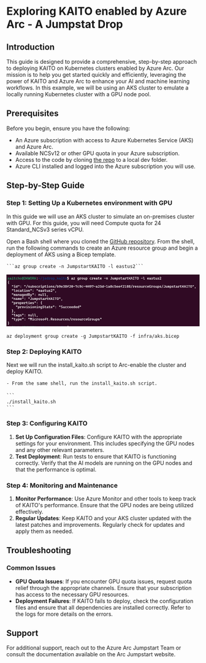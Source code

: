 # Exploring KAITO enabled by Azure Arc - A Jumpstat Drop

## Introduction

This guide is designed to provide a comprehensive, step-by-step approach to deploying KAITO on Kubernetes clusters enabled by Azure Arc. Our mission is to help you get started quickly and efficiently, leveraging the power of KAITO and Azure Arc to enhance your AI and machine learning workflows. In this example, we will be using an AKS cluster to emulate a locally running Kubernetes cluster with a GPU node pool.

## Prerequisites

Before you begin, ensure you have the following:

* An Azure subscription with access to Azure Kubernetes Service (AKS) and Azure Arc.
* Available NCSv12 or other GPU quota in your Azure subscription.
* Access to the code by cloning [the repo](https://github.com/dkirby-ms/jsdrop_kaito) to a local dev folder.
* Azure CLI installed and logged into the Azure subscription you will use.

## Step-by-Step Guide

### Step 1: Setting Up a Kubernetes environment with GPU

In this guide we will use an AKS cluster to simulate an on-premises cluster with GPU. For this guide, you will need Compute quota for 24 Standard_NCSv3 series vCPU.

Open a Bash shell where you cloned the [GitHub repository](https://github.com/dkirby-ms/jsdrop_kaito). From the shell, run the following commands to create an Azure resource group and begin a deployment of AKS using a Bicep template.

    ```az group create -n JumpstartKAITO -l eastus2```

![Az Group create screenshot](create_group.png)

    az deployment group create -g JumpstartKAITO -f infra/aks.bicep

### Step 2: Deploying KAITO

Next we will run the install_kaito.sh script to Arc-enable the cluster and deploy KAITO.

    - From the same shell, run the install_kaito.sh script.

    ```
    ./install_kaito.sh
    ```

### Step 3: Configuring KAITO

1. **Set Up Configuration Files**: Configure KAITO with the appropriate settings for your environment. This includes specifying the GPU nodes and any other relevant parameters.
2. **Test Deployment**: Run tests to ensure that KAITO is functioning correctly. Verify that the AI models are running on the GPU nodes and that the performance is optimal.

### Step 4: Monitoring and Maintenance

1. **Monitor Performance**: Use Azure Monitor and other tools to keep track of KAITO's performance. Ensure that the GPU nodes are being utilized effectively.
2. **Regular Updates**: Keep KAITO and your AKS cluster updated with the latest patches and improvements. Regularly check for updates and apply them as needed.

## Troubleshooting

### Common Issues

* **GPU Quota Issues**: If you encounter GPU quota issues, request quota relief through the appropriate channels. Ensure that your subscription has access to the necessary GPU resources.
* **Deployment Failures**: If KAITO fails to deploy, check the configuration files and ensure that all dependencies are installed correctly. Refer to the logs for more details on the errors.

## Support

For additional support, reach out to the Azure Arc Jumpstart Team or consult the documentation available on the Arc Jumpstart website.
